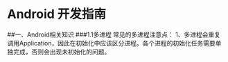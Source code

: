 # Android 开发指南

##一、Android相关知识
###1.1多进程
常见的多进程注意点：
1、多进程会重复调用Application，因此在初始化中应该区分进程。各个进程的初始化任务需要单独完成，否则会出现未初始化的问题。



